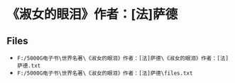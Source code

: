 # 《淑女的眼泪》作者：[法]萨德

## Files

- `F:/5000G电子书\世界名著\《淑女的眼泪》作者：[法]萨德\《淑女的眼泪》作者：[法]萨德.txt`
- `F:/5000G电子书\世界名著\《淑女的眼泪》作者：[法]萨德\files.txt`
